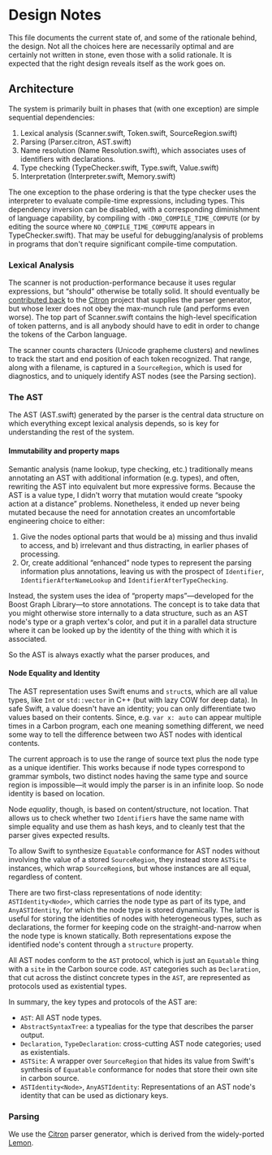 # Design Notes

This file documents the current state of, and some of the rationale behind, the
design.  Not all the choices here are necessarily optimal and are certainly not
written in stone, even those with a solid rationale.  It is expected that the
right design reveals itself as the work goes on.

## Architecture

The system is primarily built in phases that (with one exception) are simple
sequential dependencies:

1. Lexical analysis (Scanner.swift, Token.swift, SourceRegion.swift)
2. Parsing (Parser.citron, AST.swift)
3. Name resolution (Name Resolution.swift), which associates uses of 
   identifiers with declarations.
4. Type checking (TypeChecker.swift, Type.swift, Value.swift)
5. Interpretation (Interpreter.swift, Memory.swift)

The one exception to the phase ordering is that the type checker uses the
interpreter to evaluate compile-time expressions, including types.  This
dependency inversion can be disabled, with a corresponding diminishment of
language capability, by compiling with `-DNO_COMPILE_TIME_COMPUTE` (or by
editing the source where `NO_COMPILE_TIME_COMPUTE` appears in
TypeChecker.swift).  That may be useful for debugging/analysis of problems in
programs that don't require significant compile-time computation.

### Lexical Analysis

The scanner is not production-performance because it uses regular expressions,
but “should” otherwise be totally solid. It should eventually be [contributed
back](https://github.com/roop/citron/issues/12) to the
[Citron](http://roopc.net/citron/) project that supplies the parser generator,
but whose lexer does not obey the max-munch rule (and performs even worse).  The
top part of Scanner.swift contains the high-level specification of token
patterns, and is all anybody should have to edit in order to change the tokens
of the Carbon language.

The scanner counts characters (Unicode grapheme clusters) and newlines to track
the start and end position of each token recognized. That range, along with a
filename, is captured in a `SourceRegion`, which is used for diagnostics, and to
uniquely identify AST nodes (see the Parsing section).

### The AST

The AST (AST.swift) generated by the parser is the central data structure on
which everything except lexical analysis depends, so is key for understanding
the rest of the system.

#### Immutability and property maps

Semantic analysis (name lookup, type checking, etc.) traditionally means
annotating an AST with additional information (e.g. types), and often, rewriting
the AST into equivalent but more expressive forms.  Because the AST is a value
type, I didn't worry that mutation would create “spooky action at a distance”
problems.  Nonetheless, it ended up never being mutated because the need for
annotation creates an uncomfortable engineering choice to either:
1. Give the nodes optional parts that would be a) missing and thus invalid to
   access, and b) irrelevant and thus distracting, in earlier phases of
   processing.
2. Or, create additional “enhanced” node types to represent the parsing
   information plus annotations, leaving us with the prospect of `Identifier`,
   `IdentifierAfterNameLookup` and `IdentifierAfterTypeChecking`.

Instead, the system uses the idea of “property maps”—developed for the Boost
Graph Library—to store annotations.  The concept is to take data that you might
otherwise store internally to a data structure, such as an AST node's type or a
graph vertex's color, and put it in a parallel data structure where it can be
looked up by the identity of the thing with which it is associated.

So the AST is always exactly what the parser produces, and 

#### Node Equality and Identity

The AST representation uses Swift enums and `struct`s, which are all value
types, like `Int` or `std::vector` in C++ (but with lazy COW for deep data).  In
safe Swift, a value doesn't have an identity; you can only differentiate two
values based on their contents. Since, e.g. `var x: auto` can appear multiple
times in a Carbon program, each one meaning something different, we need some
way to tell the difference between two AST nodes with identical contents.

The current approach is to use the range of source text plus the node type as a
unique identifier.  This works because if node types correspond to grammar
symbols, two distinct nodes having the same type and source region is
impossible—it would imply the parser is in an infinite loop.  So node identity
is based on location.

Node *equality*, though, is based on content/structure, not location.  That
allows us to check whether two `Identifier`s have the same name with simple
equality and use them as hash keys, and to cleanly test that the parser gives
expected results.

To allow Swift to synthesize `Equatable` conformance for AST nodes without
involving the value of a stored `SourceRegion`, they instead store `ASTSite`
instances, which wrap `SourceRegion`s, but whose instances are all equal,
regardless of content.

There are two first-class representations of node identity: `ASTIdentity<Node>`,
which carries the node type as part of its type, and `AnyASTIdentity`, for which
the node type is stored dynamically.  The latter is useful for storing the
identities of nodes with heterogeneous types, such as declarations, the former
for keeping code on the straight-and-narrow when the node type is known
statically.  Both representations expose the identified node's content through a
`structure` property.

All AST nodes conform to the `AST` protocol, which is just an `Equatable` thing
with a `site` in the Carbon source code.  `AST` categories such as
`Declaration`, that cut across the distinct concrete types in the `AST`, are
represented as protocols used as existential types.

In summary, the key types and protocols of the AST are:
- `AST`: All AST node types.
- `AbstractSyntaxTree`: a typealias for the type that describes the parser
  output.
- `Declaration`, `TypeDeclaration`: cross-cutting AST node categories; used as
  existentials.
- `ASTSite`: A wrapper over `SourceRegion` that hides its value from Swift's
  synthesis of `Equatable` conformance for nodes that store their own site in
  carbon source.
- `ASTIdentity<Node>`, `AnyASTIdentity`: Representations of an AST node's
  identity that can be used as dictionary keys.

### Parsing


We use the [Citron](http://roopc.net/citron/) parser generator, which is derived
from the widely-ported [Lemon](https://www.hwaci.com/sw/lemon/lemon.html).
